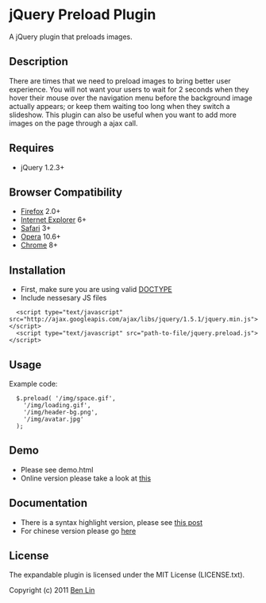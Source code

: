 # jQuery Preload Plugin

A jQuery plugin that preloads images.

## Description

There are times that we need to preload images to bring better user experience. You will not want your users to wait for 2 seconds when they hover their mouse over the navigation menu before the background image actually appears; or keep them waiting too long when they switch a slideshow. This plugin can also be useful when you want to add more images on the page through a ajax call.

## Requires
  - jQuery 1.2.3+

## Browser Compatibility
  - [Firefox](http://mzl.la/RNaI) 2.0+
  - [Internet Explorer](http://bit.ly/9fMgIQ) 6+
  - [Safari](http://bit.ly/gMhzVR) 3+
  - [Opera](http://bit.ly/fWJzaC) 10.6+
  - [Chrome](http://bit.ly/ePHvYZ) 8+

## Installation
  - First, make sure you are using valid [DOCTYPE](http://bit.ly/hQK1Rk)
  - Include nessesary JS files

<!-- -->

      <script type="text/javascript" src="http://ajax.googleapis.com/ajax/libs/jquery/1.5.1/jquery.min.js"></script>
      <script type="text/javascript" src="path-to-file/jquery.preload.js"></script>

## Usage
Example code:
      
      $.preload( '/img/space.gif',
        '/img/loading.gif',
        '/img/header-bg.png',
        '/img/avatar.jpg'
      );

## Demo
 - Please see demo.html
 - Online version please take a look at [this](http://dreamerslab.com/demos/preload-images-with-jquery-preload-plugin)

## Documentation
  - There is a syntax highlight version, please see [this post](http://dreamerslab.com/blog/en/preload-images-with-jquery-preload-plugin/)
  - For chinese version please go [here](http://dreamerslab.com/blog/tw/preload-images-with-jquery-preload-plugin/)

## License

The expandable plugin is licensed under the MIT License (LICENSE.txt).

Copyright (c) 2011 [Ben Lin](http://dreamerslab.com)